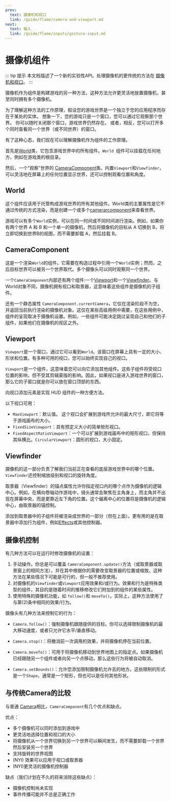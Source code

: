 ```yaml
---
prev:
  text: 摄像机和视口
  link: /guide/flame/camera-and-viewport.md
next:
  text: 输入
  link: /guide/flame/inputs/gesture-input.md
---
```


# 摄像机组件

::: tip 提示
本文档描述了一个新的实验性API。处理摄像机的更传统的方法在 [摄像机和视口](/guide/flame/camera-and-viewport.md)。
:::

摄像机作为组件是构建游戏的另一种方法，这种方法允许更灵活地放置摄像机，甚至同时拥有多个摄像机。

为了理解这种方法的工作原理，假设您的游戏世界是一个独立于您的应用程序而存在于某处的实体。 想象一下，您的游戏只是一个窗口，您可以通过它观察那个世界。 你可以随时关闭那个窗口，游戏世界仍然存在。 或者，相反，您可以打开多个同时查看同一个世界（或不同世界）的窗口。

有了这种心态，我们现在可以理解摄像机作为组件的工作原理。

首先是[World](#world)类，它包含游戏世界中的所有组件。`World `组件可以挂载在任何地方，例如在游戏类的根目录。

然后，一个“观察”世界的 [CameraComponent](#cameracomponent)类。内置`Viewport`和`Viewfinder`，可以灵活地在屏幕上的任何位置显示世界，还可以控制观看位置和角度。


## World

这个组件应该用于托管构成游戏世界的所有其他组件。World类的主要属性是它不通过传统的方式渲染，而是创建一个或多个[camerarcomponent](#cameracomponent)来查看世界。

游戏可以有多个`World`实例，可以在同一时间或不同时间进行渲染。例如，如果你有两个世界 A 和 B 和一个单一的摄像机，然后将摄像机的目标从 A 切换到 B，将立即切换到世界B的视图，而不需要卸载 A，然后挂载 B。


## CameraComponent

这是一个渲染`World`的组件。它需要在构造过程中引用一个`World`实例；然而，之后目标世界可以被另一个世界取代。多个摄像头可以同时观察同一个世界。

一个`CameraComponent`内部还有两个组件:一个[Viewport](#viewport)和一个[Viewfinder](#viewfinder)。与World对象不同，摄像机拥有视口和取景器，这意味着这些组件是摄像机的子组件。

还有一个静态属性 `CameraComponent.currentCamera`，它仅在渲染阶段不为空，并返回当前执行渲染的摄像机对象。这仅在某些高级用例中需要，在这些用例中，组件的呈现取决于摄像机设置。例如，一些组件可能决定跳过呈现自己和他们的子组件，如果他们在摄像机的视区之外。


## Viewport

`Viewport`是一个窗口，通过它可以看到`World`。该窗口在屏幕上具有一定的大小、形状和位置。有多种可用的视口，您可以始终实现自己的视口。

`Viewport`是一个组件，这意味着您可以向它添加其他组件。这些子组件将受视口位置的影响，但不受其剪辑蒙版的影响。因此，如果视口是进入游戏世界的窗口，那么它的子窗口就是你可以放在窗口顶部的东西。

向视口添加元素是实现 HUD 组件的一种方便方法。

以下视口可用：
  - `MaxViewport`：默认值。 这个视口会扩展到游戏所允许的最大尺寸，即它将等于游戏画布的大小。
  - `FixedSizeViewport`：具有预定义大小的简单矩形视口。
  - `FixedAspectRatioViewport`：一个可以扩展到游戏画布中的矩形视口，但保持其纵横比。`CircularViewport`：圆形的视口，大小固定。


## Viewfinder

摄像机的这一部分负责了解我们当前正在查看的底层游戏世界中的哪个位置。 `Viewfinder`还控制缩放级别和视口的旋转角度。

取景器（Viewfinder）的锚点属性允许你指定视口内的哪个点作为摄像机的逻辑中心。例如，在横向卷轴动作游戏中，镜头通常会聚焦在主角身上，而主角并不出现在屏幕中央，而是更靠近左下角的位置。这个偏离中心的位置将是摄像机的逻辑中心，由取景器的锚控制。

添加到取景器中的子组件将被渲染成世界的一部分（但在上面）。更有用的是在取景器中添加行为组件，例如[Effects](/guide/flame/effects.md)或其他控制器。


## 摄像机控制

有几种方法可以在运行时修改摄像机的设置：

1. 手动操作。你总是可以覆盖 `CameraComponent.update()`方法（或取景器或取景窗上的相同方法），并在其中根据你的需要改变取景器的位置或缩放。这种方法在某些情况下可能是可行的，但一般不推荐使用。
2. 对摄像机的`Viewfinder`或`Viewport`应用效果和/或行为。效果和行为是特殊类型的组件，其目的是随着时间的推移修改它们附加到的组件的某些属性。
3. 使用特殊的摄像机功能，如 `follow()`和 `moveTo()`。实际上，这种方法使用了与第(2)条中相同的效果/行为。

摄像头有几种方法来控制它的行为：

 - `Camera.follow()`：强制摄像机跟随提供的目标。你可以选择限制摄像机的最大移动速度，或者只允许它水平/垂直移动。
   
 - `Camera.stop()`：将撤消前一次调用的效果，并将摄像机停在当前位置。
   
 - `Camera.moveTo()`：可用于将摄像机移动到世界地图上的指定点。如果摄像机已经跟随另一个组件或者向另一个点移动，那么这些行为将被自动取消。
   
 - `Camera.setBounds()`：允许您添加限制摄像机允许去的地方。这些限制的形式是一个`Shape`，通常是一个矩形，但也可以是任何其他形状。

## 与传统Camera的比较

与普通 [Camera](camera_and_viewport.md)相比，`CameraComponent`有几个优点和缺点。

优点：
  - 多个摄像机可以同时添加到游戏中
  - 更灵活地选择位置和视口的大小
  - 将摄像机从一个世界切换到另一个世界可以瞬间发生，而不需要卸载一个世界然后安装另一个世界
  - 支持旋转的世界视图
  - (NYI) 效果可以应用于视口或取景器
  - (NYI)更灵活的摄像机控制器

缺点（我们计划在不久的将来消除这些缺点）：
  - 摄像机控制尚未实现
  - 事件传播可能并不总是正确工作
